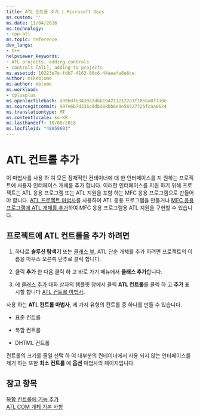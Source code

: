 ```yaml
---
title: ATL 컨트롤 추가 | Microsoft Docs
ms.custom: ''
ms.date: 11/04/2016
ms.technology:
- cpp-atl
ms.topic: reference
dev_langs:
- C++
helpviewer_keywords:
- ATL projects, adding controls
- controls [ATL], adding to projects
ms.assetid: 10223e7e-fdb7-4163-80c6-44aeafa8e6ce
author: mikeblome
ms.author: mblome
ms.workload:
- cplusplus
ms.openlocfilehash: a996df63430a2d6b1942112122a1f185ba8f13de
ms.sourcegitcommit: 997e6b7d336cddb388bb6e9e56527725fcaa0624
ms.translationtype: MT
ms.contentlocale: ko-KR
ms.lasthandoff: 10/08/2018
ms.locfileid: "48859603"
---
```

# <a name="adding-an-atl-control"></a>ATL 컨트롤 추가

이 마법사를 사용 하 여 모든 잠재적인 컨테이너에 대 한 인터페이스를 지 원하는 프로젝트에 사용자 인터페이스 개체를 추가 합니다. 이러한 인터페이스를 지원 하기 위해 프로젝트는 ATL 응용 프로그램 또는 ATL 지원을 포함 하는 MFC 응용 프로그램으로 만들어야 합니다. [ATL 프로젝트 마법사](../../atl/reference/atl-project-wizard.md)를 사용하여 ATL 응용 프로그램을 만들거나 [MFC 응용 프로그램에 ATL 개체를 추가](../../mfc/reference/adding-atl-support-to-your-mfc-project.md)하여 MFC 응용 프로그램용 ATL 지원을 구현할 수 있습니다.

## <a name="to-add-an-atl-control-to-your-project"></a>프로젝트에 ATL 컨트롤을 추가 하려면

1. 하나로 **솔루션 탐색기** 또는 [클래스 뷰](/visualstudio/ide/viewing-the-structure-of-code), ATL 단순 개체를 추가 하려면 프로젝트의 이름을 마우스 오른쪽 단추로 클릭 합니다.

1. 클릭 **추가** 한 다음 클릭 하 고 바로 가기 메뉴에서 **클래스 추가**합니다.

1. 에 [클래스 추가](../../ide/add-class-dialog-box.md) 대화 상자의 템플릿 창에서 클릭 **ATL 컨트롤**를 클릭 하 고 **추가** 표시할 합니다 [ATL 컨트롤 마법사](../../atl/reference/atl-control-wizard.md).

사용 하는 **ATL 컨트롤 마법사**, 세 가지 유형의 컨트롤 중 하나를 만들 수 있습니다.

- 표준 컨트롤

- 복합 컨트롤

- DHTML 컨트롤

컨트롤의 크기를 줄일 선택 하 여 대부분의 컨테이너에서 사용 되지 않는 인터페이스를 제거 하는 또한 **최소 컨트롤** 에 **옵션** 마법사의 페이지입니다.

## <a name="see-also"></a>참고 항목

[복합 컨트롤에 기능 추가](../../atl/adding-functionality-to-the-composite-control.md)<br/>
[ATL COM 개체 기본 사항](../../atl/fundamentals-of-atl-com-objects.md)   
